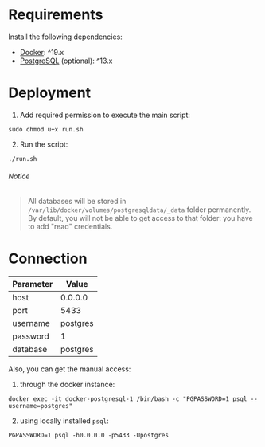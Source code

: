 # Requirements

Install the following dependencies:
 - [Docker](https://docs.docker.com/engine/install/debian/#install-using-the-repository): ^19.x
 - [PostgreSQL](https://www.postgresql.org/download/linux) (optional): ^13.x

# Deployment

1. Add required permission to execute the main script:
```shell
sudo chmod u+x run.sh
```
2. Run the script:
```shell
./run.sh
```
###### Notice
> All databases will be stored in `/var/lib/docker/volumes/postgresqldata/_data` folder permanently. By default, you will not be able to get access to that folder: you have to add "read" credentials. 

# Connection

Parameter | Value 
--- | ---
host | 0.0.0.0
port | 5433
username | postgres
password | 1
database | postgres

Also, you can get the manual access:
1. through the docker instance:
```shell
docker exec -it docker-postgresql-1 /bin/bash -c "PGPASSWORD=1 psql --username=postgres"
```
2. using locally installed `psql`:
```shell
PGPASSWORD=1 psql -h0.0.0.0 -p5433 -Upostgres
```

